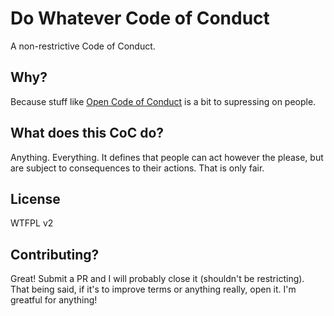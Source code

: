 # Do Whatever Code of Conduct

A non-restrictive Code of Conduct.

## Why?

Because stuff like [Open Code of Conduct](https://github.com/todogroup/opencodeofconduct) is a bit to supressing on people.

## What does this CoC do?

Anything. Everything. It defines that people can act however the please, but are subject to consequences to their actions.
That is only fair.

## License

WTFPL v2

## Contributing?

Great! Submit a PR and I will probably close it (shouldn't be restricting). That being said, if it's to improve terms or anything really, open it.
I'm greatful for anything!

